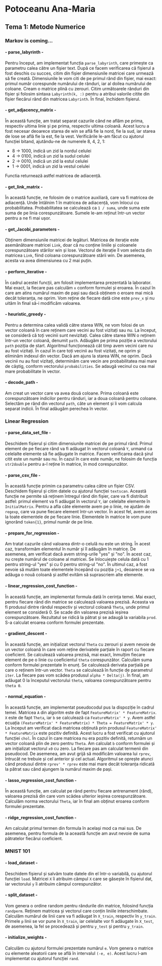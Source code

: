 # Potoceanu Ana-Maria
## Tema 1: Metode Numerice

### Markov is coming...

#### - parse_labyrinth -
Pentru început, am implementat funcția `parse_labyrinth`, care primește ca parametru calea către un fișier text. După ce facem verificarea că fișierul a fost deschis cu succes, citim din fișier dimensiunile matricei care urmează să fie creată. Dimensiunile le vom citi de pe primul rând din fișier, mai exact: primul număr corespunde numărului de rânduri, iar al doilea numărului de coloane. Cream o matrice plină cu zerouri. Citim următoarele rânduri din fișier și folosim sintaxa `Labyrinth(k, :)` pentru a atribui valorile citite din fișier fiecărui rând din matricea `Labyrinth`. În final, închidem fișierul.

#### - get_adjacency_matrix -
În această funcție, am tratat separat cazurile când ne aflăm pe prima, respectiv ultima linie și pe prima, respectiv ultima coloană. Acest lucru a fost necesar deoarece starea de win se află fie la nord, fie la sud, iar starea de lose se află fie la est, fie la vest. Verificările le-am făcut cu ajutorul funcției bitand, ajutându-ne de numerele 8, 4, 2, 1:
- 8 -> 1000, indică un zid la nordul celulei
- 4 -> 0100, indică un zid la sudul celulei
- 2 -> 0010, indică un zid la estul celulei
- 1 -> 0001, indică un zid la vestul celulei

Functia returnează astfel matricea de adiacență.

#### - get_link_matrix -
În această funcție, ne folosim de o matrice auxiliară, care va fi matricea de adiacență. Unde întâlnim 1 în matricea de adiacență, vom înlocui cu probabilitatea. Probabilitatea se calculează ca `1 / suma`, unde suma este suma de pe linia corespunzătoare. Sumele le-am reținut într-un vector pentru a ne fi mai ușor.

#### - get_Jacobi_parameters -
Obținem dimensiunile matricei de legături. Matricea de iterație este asemănătoare matricei `Link`, doar că nu conține liniile și coloanele corespunzătoare stărilor win și lose. Vectorul de iterație îl vom selecta din matricea `Link`, fiind coloana corespunzătoare stării win. De asemenea, acesta va avea dimensiunea cu 2 mai puțin.

#### - perform_iterative -
În cadrul acestei funcții, am folosit implementarea prezentată la laborator. Mai exact, la fiecare pas calculăm `x` conform formulei și eroarea. În cazul în care am atins numărul maxim de pași sau dacă obținem o eroare mai mică decât toleranța, ne oprim. Vom reține de fiecare dată cine este `prev_x` și nu uităm în final să-i modificăm valoarea.

#### - heuristic_greedy -
Pentru a determina calea validă către starea WIN, ne vom folosi de un vector coloană în care reținem care vecini au fost vizitați sau nu. La început, se consideră că toți vecinii sunt nevizitați. Calea către starea WIN o reținem într-un vector coloană, denumit `path`. Adăugăm pe prima poziție a vectorului `path` poziția de start. Algoritmul funcționează cât timp avem vecini care nu au fost vizitați. În cazul în care toți vecinii au fost vizitați, ne oprim și eliminăm indexul din vector. Dacă am ajuns la starea WIN, ne oprim. Dacă vecinii nu au fost vizitați, determinăm care vecin are probabilitatea mai mare de câștig, conform vectorului `probabilities`. Se adaugă vecinul cu cea mai mare probabilitate în vector.

#### - decode_path -
Am creat un vector care va avea două coloane. Prima coloană este corespunzătoare indicilor pentru rânduri, iar a doua coloană pentru coloane. Selectăm pe rând din vectorul `path`, câte un element și îi vom calcula separat indicii. În final adăugăm perechea în vector.

### Linear Regression

#### - parse_data_set_file -
Deschidem fișierul și citim dimensiunile matricei de pe primul rând. Primul element de pe fiecare rând va fi adăugat în vectorul coloană `Y`, urmand ca celelalte elemente să fie adăugate în matrice. Facem verificarea dacă șirul citit este un număr sau nu. În cazul în care este număr, ne folosim de funcția `str2double` pentru a-l reține în matrice, în mod corespunzător.

#### - parse_csv_file -
În această funcție primim ca parametru calea către un fișier CSV. Deschidem fișierul și citim datele cu ajutorul funcției `textscan`. Această funcție ne permite să reținem întregul rând din fișier, care va fi distribuit astfel: primul element va fi adăugat în vectorul `Y`, iar celelalte elemente în `InitialMatrix`. Pentru a afla câte elemente avem pe o linie, ne ajutăm de `regexp`, care va pune fiecare element într-un vector. În acest fel, avem acces la toate elementele de pe fiecare linie. Elementele în matrice le vom pune ignorând `token{1}`, primul număr de pe linie.

#### - prepare_for_regression -
Am tratat cazurile când valoarea dintr-o celulă nu este un string. În acest caz, transformăm elementul în număr și îl adăugăm în matrice. De asemenea, am verificat dacă avem string-urile "yes" și "no". În acest caz, nu crește numărul de coloane al matricei. Se înlocuiește celula dată cu 1 pentru string-ul "yes" și cu 0 pentru string-ul "no". În ultimul caz, a fost nevoie să mutăm toate elementele începând cu poziția `j+1`, deoarece se va adăuga o nouă coloană și astfel evităm să suprascriem alte elemente.

#### - linear_regression_cost_function -
În această funcție, am implementat formula dată în cerința temei. Mai exact, pentru fiecare rând din matrice se calculează valoarea prezisă. Aceasta va fi produsul dintre rândul respectiv și vectorul coloană `Theta`, unde primul element se consideră 0. Se scade din valoarea prezisă ieșirea corespunzătoare. Rezultatul se ridică la pătrat și se adaugă la variabila `prod`. S-a calculat eroarea conform formulei prezentate.

#### - gradient_descent -
În această funcție, am inițializat vectorul `Theta` cu zerouri și avem nevoie de un vector coloană în care vom reține derivatele parțiale în raport cu fiecare coeficient. Se calculează valoarea prezisă, mai exact, înmulțim fiecare element de pe o linie cu coeficientul `theta` corespunzător. Calculăm suma conform formulei prezentate în enunț. Se calculează derivata parțială pe care o reținem într-un vector. `Theta` se calculează în funcție de parametrul `iter`. La fiecare pas vom scădea produsul `alpha * Delta(j)`. În final, am adăugat 0 la începutul vectorului `theta`, valoarea corespunzătoare pentru `theta 0`.

#### - normal_equation -
În această funcție, am implementat pseudocodul pus la dispoziție în cadrul temei. Matricea `A` din algoritm este de fapt `FeatureMatrix' * FeatureMatrix`. `X` este de fapt `Theta`, iar `b` se calculează ca `FeatureMatrix' * y`. Avem astfel ecuația `(FeatureMatrix' * FeatureMatrix) * Theta = FeatureMatrix' * y`. La început am verificat dacă matricea obținută prin produsul `FeatureMatrix' * FeatureMatrix` este pozitiv definită. Acest lucru a fost verificat cu ajutorul funcției `chol`. În cazul în care matricea nu era pozitiv definită, returnăm un vector coloană plin de zero pentru `Theta`. Am calculat `b` conform formulei și am inițializat vectorul `x0` cu zero. La fiecare pas am calculat termenii din pseudocod. De asemenea, am avut grijă să modificăm valoarea lui `rprev`, întrucât ne trebuie și cel anterior și cel actual. Algoritmul se oprește atunci când produsul dintre `rprev' * rprev` este mai mare decât toleranța ridicată la pătrat sau când ajungem la numărul maxim de pași.

#### - lasso_regression_cost_function -
În această funcție, am calculat pe rând pentru fiecare antrenament (rând), valoarea prezisă din care vom scădea ulterior ieșirea corespunzătoare. Calculăm norma vectorului `Theta`, iar în final am obținut eroarea conform formulei prezentate.

#### - ridge_regression_cost_function -
Am calculat primul termen din formula în același mod ca mai sus. De asemenea, pentru formula de la această funcție am avut nevoie de suma pătratelor fiecărui coeficient.

### MNIST 101

#### - load_dataset -
Deschidem fișierul și salvăm toate datele din el într-o variabilă, cu ajutorul funcției `load`. Matricei `X` îi atribuim câmpul `X` care se găsește în fișierul dat, iar vectorului `y` îi atribuim câmpul corespunzător.

#### - split_dataset -
Vom genera o ordine random pentru rândurile din matrice, folosind funcția `randperm`. Reținem matricea și vectorul care conțin liniile interschimbate. Calculăm numărul de linii care va fi adăugat în `X_train`, respectiv în `y_train`. Primele `p` linii se vor pune în `X_train`, iar celelalte vor fi adăugate în `X_test`, de asemenea, la fel se procedează și pentru `y_test` și pentru `y_train`.

#### - initialize_weights -
Calculăm cu ajutorul formulei prezentate numărul `e`. Vom genera o matrice cu elemente aleatorii care se află în intervalul `(-e, e)`. Acest lucru l-am implementat cu ajutorul funcției `rand`.
